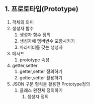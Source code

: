## 1. 프로토타입(Prototype)

1. 객체의 의미
2. 생성자 함수
   1. 생성자 함수 정의
   2. 생성자에 멤버변수 포함시키기
   3. 파라미터를 갖는 생성자
3. 메서드
   1. prototype 속성
4. getter,setter
   1. getter,setter 정의하기
   2. getter,setter 활용하기
5. JSON 구문 형식을 활용한 Prototype정의
   1. 클래스 완전체 정의하기
      1. 생성자 정의
   